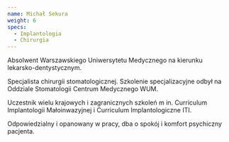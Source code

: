 ```yaml
---
name: Michał Sekura
weight: 6
specs:
  - Implantologia
  - Chirurgia
---
```


Absolwent Warszawskiego Uniwersytetu Medycznego na kierunku lekarsko-dentystycznym.

Specjalista chirurgii stomatologicznej. Szkolenie specjalizacyjne odbył na Oddziale Stomatologii Centrum Medycznego WUM.

Uczestnik wielu krajowych i zagranicznych szkoleń m in. Curriculum Implantologii Małoinwazyjnej i Curriculum Implantologiczne ITI.

Odpowiedzialny i opanowany w pracy, dba o spokój i komfort psychiczny pacjenta.
